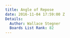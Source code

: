 ```yaml
---
title: Angle of Repose
date: 2016-11-04 17:59:00 Z
Details:
  Author: Wallace Stegner
  Boards List Rank: 82
---
```


